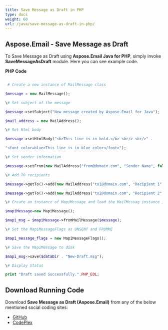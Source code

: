 ```yaml
---
title: Save Message as Draft in PHP
type: docs
weight: 60
url: /java/save-message-as-draft-in-php/
---
```


## **Aspose.Email - Save Message as Draft**
To Save Message as Draft using **Aspose.Email Java for PHP**, simply invoke **SaveMessageAsDraft** module. Here you can see example code.

**PHP Code**

``` php

 # Create a new instance of MailMessage class

$message = new MailMessage();

\# Set subject of the message

$message->setSubject("New message created by Aspose.Email for Java");

$mail_address = new MailAddress();

\# Set Html body

$message->setHtmlBody("<b>This line is in bold.</b> <br/> <br/>" .

"<font color=blue>This line is in blue color</font>");

\# Set sender information

$message->setFrom(new MailAddress("from@domain.com", "Sender Name", false));

\# Add TO recipients

$message->getTo()->add(new MailAddress("to1@domain.com", "Recipient 1", false));

$message->getTo()->add(new MailAddress("to2@domain.com", "Recipient 2", false));

\# Create an instance of MapiMessage and load the MailMessag instance into it

$mapiMessage=new MapiMessage();

$mapi_msg = $mapiMessage->fromMailMessage($message);

\# Set the MapiMessageFlags as UNSENT and FROMME

$mapi_message_flags = new MapiMessageFlags();

\# Save the MapiMessage to disk

$mapi_msg->save($dataDir . "New-Draft.msg");

\# Display Status

print "Draft saved Successfully.".PHP_EOL;

```
## **Download Running Code**
Download **Save Message as Draft (Aspose.Email)** from any of the below mentioned social coding sites:

- [GitHub](https://github.com/aspose-email/Aspose.Email-for-Java/blob/master/Plugins/Aspose_Email_Java_for_PHP/src/aspose/email/ProgrammingEmail/SaveMessageAsDraft.php)
- [CodePlex](https://asposeemailjavaphp.codeplex.com/SourceControl/latest#src/aspose/email/ProgrammingEmail/SaveMessageAsDraft.php)
